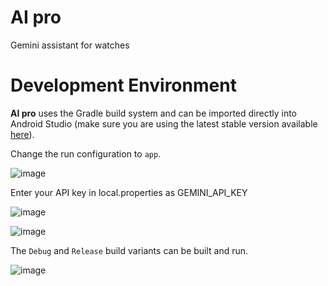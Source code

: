 # AI pro

Gemini assistant for watches

# Development Environment

**AI pro** uses the Gradle build system and can be imported directly into Android Studio (make sure you are using the latest stable version available [here](https://developer.android.com/studio)). 

Change the run configuration to `app`.

![image](https://user-images.githubusercontent.com/873212/210559920-ef4a40c5-c8e0-478b-bb00-4879a8cf184a.png)

Enter your API key in local.properties as GEMINI_API_KEY

![image](https://github.com/user-attachments/assets/cc44cafb-fa92-4a61-ade8-cf147ae13b43)


![image](https://github.com/user-attachments/assets/b483210e-eb47-4955-af93-cf4b97adca3c)


The `Debug` and `Release` build variants can be built and run.

![image](https://github.com/user-attachments/assets/99c8078d-37b7-45ce-a721-ede96289ee2e)
